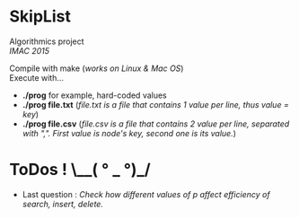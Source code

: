 # SkipList
Algorithmics project<br/>
<i>IMAC 2015</i>

Compile with make (<i>works on Linux & Mac OS</i>)<br/>
Execute with...
- <b>./prog</b> for example, hard-coded values
- <b>./prog file.txt</b> (<i>file.txt is a file that contains 1 value per line, thus value = key</i>)
- <b>./prog file.csv</b> (<i>file.csv is a file that contains 2 value per line, separated with ",". First value is node's key, second one is its value.</i>)


# ToDos ! \\__( ° _ °)_/

- Last question : <i> Check how different values of p affect efficiency of search, insert, delete.</i>
